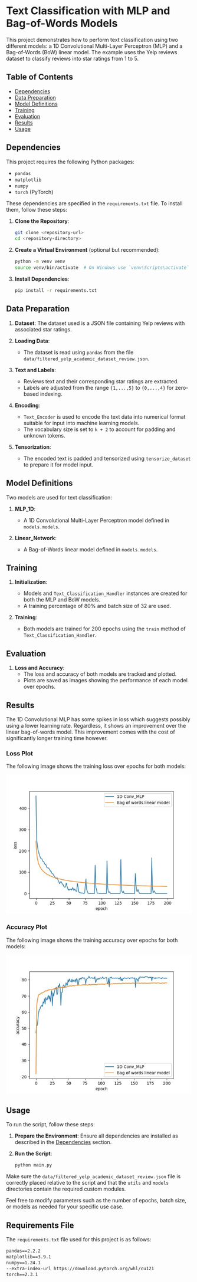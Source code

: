 # Text Classification with MLP and Bag-of-Words Models

This project demonstrates how to perform text classification using two different models: a 1D Convolutional Multi-Layer Perceptron (MLP) and a Bag-of-Words (BoW) linear model. The example uses the Yelp reviews dataset to classify reviews into star ratings from 1 to 5.

## Table of Contents

- [Dependencies](#dependencies)
- [Data Preparation](#data-preparation)
- [Model Definitions](#model-definitions)
- [Training](#training)
- [Evaluation](#evaluation)
- [Results](#results)
- [Usage](#usage)

## Dependencies

This project requires the following Python packages:

- `pandas`
- `matplotlib`
- `numpy`
- `torch` (PyTorch)

These dependencies are specified in the `requirements.txt` file. To install them, follow these steps:

1. **Clone the Repository**:

    ```bash
    git clone <repository-url>
    cd <repository-directory>
    ```

2. **Create a Virtual Environment** (optional but recommended):

    ```bash
    python -m venv venv
    source venv/bin/activate  # On Windows use `venv\Scripts\activate`
    ```

3. **Install Dependencies**:

    ```bash
    pip install -r requirements.txt
    ```

## Data Preparation

1. **Dataset**: The dataset used is a JSON file containing Yelp reviews with associated star ratings.

2. **Loading Data**:
   - The dataset is read using `pandas` from the file `data/filtered_yelp_academic_dataset_review.json`.

3. **Text and Labels**:
   - Reviews text and their corresponding star ratings are extracted.   
   - Labels are adjusted from the range `{1,...,5}` to `{0,...,4}` for zero-based indexing.

4. **Encoding**:
   - `Text_Encoder` is used to encode the text data into numerical format suitable for input into machine learning models.
   - The vocabulary size is set to `k + 2` to account for padding and unknown tokens.

5. **Tensorization**:
   - The encoded text is padded and tensorized using `tensorize_dataset` to prepare it for model input.

## Model Definitions

Two models are used for text classification:

1. **MLP_1D**:
   - A 1D Convolutional Multi-Layer Perceptron model defined in `models.models`.

2. **Linear_Network**:
   - A Bag-of-Words linear model defined in `models.models`.

## Training

1. **Initialization**:
   - Models and `Text_Classification_Handler` instances are created for both the MLP and BoW models.
   - A training percentage of 80% and batch size of 32 are used.

2. **Training**:
   - Both models are trained for 200 epochs using the `train` method of `Text_Classification_Handler`.

## Evaluation

1. **Loss and Accuracy**:
   - The loss and accuracy of both models are tracked and plotted.
   - Plots are saved as images showing the performance of each model over epochs.

## Results

The 1D Convolutional MLP has some spikes in loss which suggests possibly using a lower learning rate. Regardless, it shows an improvement over the linear bag-of-words model. This improvement comes with the cost of significantly longer training time however.

### Loss Plot

The following image shows the training loss over epochs for both models:

![Loss Plot](images/losses.jpg)

### Accuracy Plot

The following image shows the training accuracy over epochs for both models:

![Accuracy Plot](images/accuracies.jpg)

## Usage

To run the script, follow these steps:

1. **Prepare the Environment**: Ensure all dependencies are installed as described in the [Dependencies](#dependencies) section.

2. **Run the Script**:

    ```bash
    python main.py
    ```

Make sure the `data/filtered_yelp_academic_dataset_review.json` file is correctly placed relative to the script and that the `utils` and `models` directories contain the required custom modules.

Feel free to modify parameters such as the number of epochs, batch size, or models as needed for your specific use case.

## Requirements File

The `requirements.txt` file used for this project is as follows:

```plaintext
pandas==2.2.2
matplotlib==3.9.1
numpy==1.24.1
--extra-index-url https://download.pytorch.org/whl/cu121
torch==2.3.1
